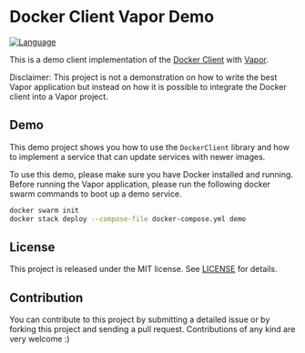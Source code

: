 # Docker Client Vapor Demo
[![Language](https://img.shields.io/badge/Swift-5.4-brightgreen.svg)](http://swift.org)

This is a demo client implementation of the [Docker Client](https://github.com/alexsteinerde/docker-client-swift) with [Vapor](https://github.com/vapor/vapor/).

Disclaimer: This project is not a demonstration on how to write the best Vapor application but instead on how it is possible to integrate the Docker client into a Vapor project.

## Demo
This demo project shows you how to use the `DockerClient` library and how to implement a service that can update services with newer images.

To use this demo, please make sure you have Docker installed and running. Before running the Vapor application, please run the following docker swarm commands to boot up a demo service.
```bash
docker swarm init
docker stack deploy --compose-file docker-compose.yml demo
```

## License
This project is released under the MIT license. See [LICENSE](LICENSE) for details.

## Contribution
You can contribute to this project by submitting a detailed issue or by forking this project and sending a pull request. Contributions of any kind are very welcome :)
